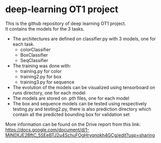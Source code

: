 # deep-learning OT1 project
This is the github repository of deep learning OT1 project. </br>
It contains the models for the 3 tasks. </br>
- The architectures are defined on classifier.py with 3 models, one for each task. </br>
  - colorClassifier</br>
  - BoxClassifier</br>
  - SeqClassifier</br>
- The training was done with:</br>
  - training.py for color</br>
  - training2.py for box</br>
  - training3.py for sequence</br>
- The evolution of the models can be visualized using tensorboard on runs directory, one for each model</br>
- The models are stored on .pth files, one for each model
- The box and sequence models can be tested using respectively testing.py and testing2.py, there is also prediction directory which contain all the predicted bounding box for validation set

More information can be found on the Drive report from this link: https://docs.google.com/document/d/1-MjN0XJE2BftC_5SEeBTJ2u4SchuFOgHryqnokh4GCg/edit?usp=sharing
